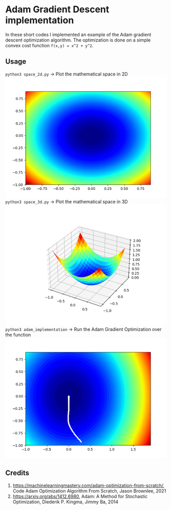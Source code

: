 # Adam Gradient Descent implementation
In these short codes I implemented an example of the Adam gradient descent optimization algorithm.
The optimization is done on a simple convex cost function `f(x,y) = x^2 + y^2`.

## Usage
`python3 space_2d.py`	-> Plot the mathematical space in 2D <br>
![plot](./imgs/2d.png)<br>
`python3 space_3d.py`	-> Plot the mathematical space in 3D <br>
![plot](./imgs/3d.png)<br>
`python3 adam_implementation`	-> Run the Adam Gradient Optimization over the function<br> 
![plot](./imgs/otpim.png)<br>
## Credits
1. https://machinelearningmastery.com/adam-optimization-from-scratch/, Code Adam Optimization Algorithm From Scratch, Jason Brownlee, 2021
2. https://arxiv.org/abs/1412.6980, Adam: A Method for Stochastic Optimization, Diederik P. Kingma, Jimmy Ba, 2014
